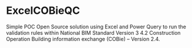 # ExcelCOBieQC

Simple POC Open Source solution using Excel and Power Query to run the validation rules within National BIM Standard Version 3 4.2 Construction Operation Building information exchange (COBie) – Version 2.4.

